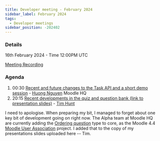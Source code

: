 ```yaml
---
title: Developer meeting - February 2024
sidebar_label: February 2024
tags:
  - Developer meetings
sidebar_position: -202402
---
```


### Details

16th February 2024 - Time 12:00PM UTC

[Meeting Recording](https://moodle.org/mod/bigbluebuttonbn/bbb_view.php?action=play&bn=1&rid=40&rtype=video)

### Agenda

1. 00:30 [Recent and future changes to the Task API and a short demo session](https://docs.google.com/presentation/d/1Iz4Bvk7dlnlZ2P_Npmx1DDeKbBqGK_L10smX5G-1VAI/edit?usp=sharing) - [Huong Nguyen](https://moodle.org/user/profile.php?id=2351998) Moodle HQ
2. 20:15 [Recent developments in the quiz and question bank (link to presentation slides)](./_files/2024-02-Tim-presentation.pdf) - [Tim Hunt](https://moodle.org/user/profile.php?id=93821)

I need to apologise. When preparing my bit, I managed to forget about one key bit of development going on right now.
The Alpha team at Moodle HQ are currently adding the [Ordering question](https://moodle.org/plugins/qtype_ordering)
type to core, as the Moodle 4.4 [Moodle User Association](https://moodleassociation.org/) project. I added that to the
copy of my presentations slides uploaded here -- Tim.
